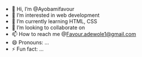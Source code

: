 - 👋 Hi, I’m @Ayobamifavour
- 👀 I’m interested in web development 
- 🌱 I’m currently learning HTML, CSS 
- 💞️ I’m looking to collaborate on 
- 📫 How to reach me @Favour.adewole1@gmail.com
- 😄 Pronouns: ...
- ⚡ Fun fact: ...

<!---
Ayobamifavour/Ayobamifavour is a ✨ special ✨ repository because its `README.md` (this file) appears on your GitHub profile.
You can click the Preview link to take a look at your changes.
--->
